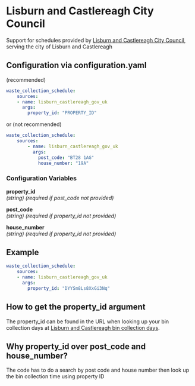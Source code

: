 # Lisburn and Castlereagh City Council

Support for schedules provided by [Lisburn and Castlereagh City Council](https://www.lisburncastlereagh.gov.uk/resident/bins-and-recycling/household-waste/collection-days-and-holiday-information), serving the city of Lisburn and Castlereagh

## Configuration via configuration.yaml

(recommended)

```yaml
waste_collection_schedule:
    sources:
    - name: lisburn_castlereagh_gov_uk
      args:
        property_id: "PROPERTY_ID"
```

or (not recommended)

```yaml
waste_collection_schedule:
    sources:
        - name: lisburn_castlereagh_gov_uk
          args:
            post_code: "BT28 1AG"
            house_number: "19A"
```

### Configuration Variables

**property_id**  
*(string) (required if post_code not provided)*

**post_code**  
*(string) (required if property_id not provided)*

**house_number**  
*(string) (required if property_id not provided)*

## Example

```yaml
waste_collection_schedule:
    sources:
    - name: lisburn_castlereagh_gov_uk
      args:
        property_id: "DYYSm8Ls8XxGi3Nq"
```

## How to get the property_id argument

The property_id can be found in the URL when looking up your
bin collection days at [Lisburn and Castlereagh bin collection days](https://lisburn.isl-fusion.com).

## Why property_id over post_code and house_number?

The code has to do a search by post code and house number then look up the bin collection time using property ID
